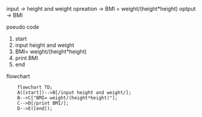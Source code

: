 input -> height and weight
opreation -> BMI = weight/(height*height)
optput -> BMI

pseudo code
1. start
2. input height and weight
3. BMI= weight/(height*height)
4. print BMI
5. end

flowchart
```mermaid
    flowchart TD;
    A([start])-->B[/input height and weight/];
    B-->C["BMI= weight/(height*height)"];
    C-->D[/print BMI/];
    D-->E([end]);
```